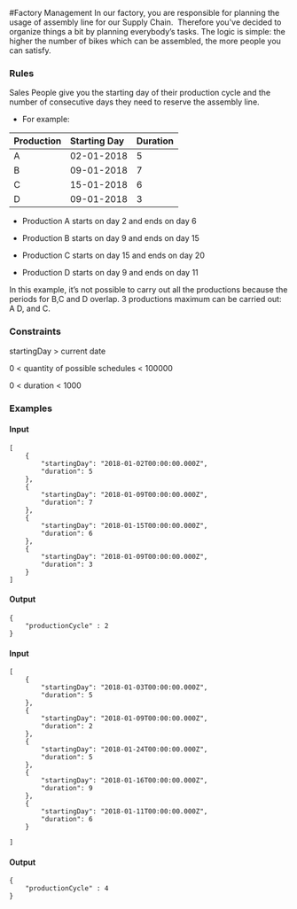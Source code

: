 #Factory Management
In our factory, you are responsible for planning the usage of assembly line for our Supply Chain. ​
Therefore you've decided to organize things a bit by planning everybody’s tasks. The logic is simple: 
the higher the number of bikes which can be assembled, the more people you can satisfy.

### Rules
Sales People give you the starting day of their production cycle and the number of consecutive days they need to reserve 
the assembly line.

- For example:

| Production  | Starting Day | Duration |
| :------------ |:---------------| :-----|
| A | 02-01-2018 | 5 |
| B | 09-01-2018 | 7 |
| C | 15-01-2018 | 6 |
| D | 09-01-2018 | 3 |

- Production A starts on day 2 and ends on day 6

- Production B starts on day 9 and ends on day 15

- Production C starts on day 15 and ends on day 20

- Production D starts on day 9 and ends on day 11

In this example, it’s not possible to carry out all the productions because the periods for B,C and D overlap. 
3 productions maximum can be carried out: A D, and C.

### Constraints

startingDay > current date

0 < quantity of possible schedules < 100000

0 < duration < 1000

### Examples

#### Input
```
[
    {
		"startingDay": "2018-01-02T00:00:00.000Z",
		"duration": 5
	},
	{
		"startingDay": "2018-01-09T00:00:00.000Z",
		"duration": 7
	},
	{
		"startingDay": "2018-01-15T00:00:00.000Z",
		"duration": 6
	},
	{
		"startingDay": "2018-01-09T00:00:00.000Z",
		"duration": 3
	}
]
```
#### Output
```
{
    "productionCycle" : 2
}
```
#### Input
```
[
    {
		"startingDay": "2018-01-03T00:00:00.000Z",
		"duration": 5
	},
	{
		"startingDay": "2018-01-09T00:00:00.000Z",
		"duration": 2
	},
	{
		"startingDay": "2018-01-24T00:00:00.000Z",
		"duration": 5
	},
	{
		"startingDay": "2018-01-16T00:00:00.000Z",
		"duration": 9
	},
	{
		"startingDay": "2018-01-11T00:00:00.000Z",
		"duration": 6
	}

]
```
#### Output
```
{
    "productionCycle" : 4
}
```
